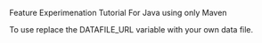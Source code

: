 Feature Experimenation Tutorial For Java using only Maven

To use replace the DATAFILE_URL variable with your own data file. 
